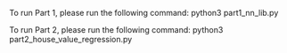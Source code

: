 To run Part 1, please run the following command:
python3 part1_nn_lib.py

To run Part 2, please run the following command:
python3 part2_house_value_regression.py
